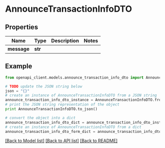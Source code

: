 # AnnounceTransactionInfoDTO


## Properties

Name | Type | Description | Notes
------------ | ------------- | ------------- | -------------
**message** | **str** |  | 

## Example

```python
from openapi_client.models.announce_transaction_info_dto import AnnounceTransactionInfoDTO

# TODO update the JSON string below
json = "{}"
# create an instance of AnnounceTransactionInfoDTO from a JSON string
announce_transaction_info_dto_instance = AnnounceTransactionInfoDTO.from_json(json)
# print the JSON string representation of the object
print AnnounceTransactionInfoDTO.to_json()

# convert the object into a dict
announce_transaction_info_dto_dict = announce_transaction_info_dto_instance.to_dict()
# create an instance of AnnounceTransactionInfoDTO from a dict
announce_transaction_info_dto_form_dict = announce_transaction_info_dto.from_dict(announce_transaction_info_dto_dict)
```
[[Back to Model list]](../README.md#documentation-for-models) [[Back to API list]](../README.md#documentation-for-api-endpoints) [[Back to README]](../README.md)


